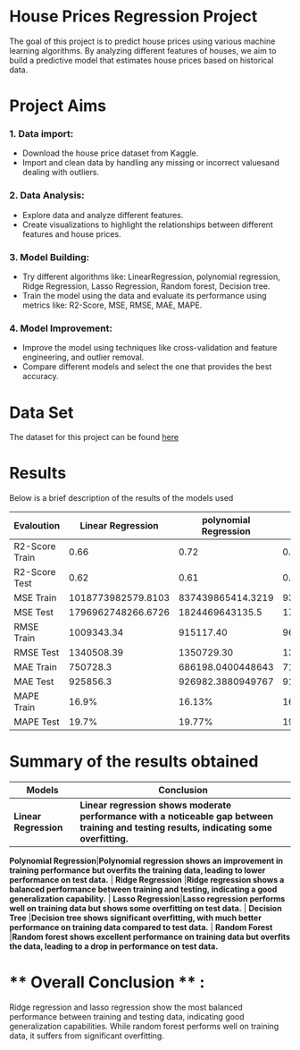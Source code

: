 # **House Prices Regression Project**
The goal of this project is to predict house prices using various machine learning algorithms. By analyzing different features of houses, we aim to build a predictive model that estimates house prices based on historical data.
 # **Project Aims** 
 ### 1. Data import:
* Download the house price dataset from Kaggle.
* Import and clean data by handling any missing or incorrect values ​​and dealing with outliers.

 ### 2. Data Analysis:
* Explore data and analyze different features.
* Create visualizations to highlight the relationships between different features and house prices.

### 3. Model Building: 
* Try different algorithms like: LinearRegression, polynomial regression, Ridge Regression, Lasso Regression, Random forest, Decision tree.
* Train the model using the data and evaluate its performance using metrics like: R2-Score, MSE, RMSE, MAE, MAPE.

### 4. Model Improvement:
* Improve the model using techniques like cross-validation and feature engineering, and outlier removal.
* Compare different models and select the one that provides the best accuracy.
 
# **Data Set** 
The dataset for this project can be found [here](https://www.kaggle.com/datasets/yasserh/housing-prices-dataset/code)

# **Results**
Below is a brief description of the results of the models used 

| Evaloution |Linear Regression | polynomial Regression | Ride Regression | Lasso Regression | Decision tree Regression | Random forest Regression |
|----------|----------|----------|----------|----------|----------|----------|
| R2-Score Train | 0.66 | 0.72 | 0.69 | 0.73 |0.73 | 0.88 |
| R2-Score Test | 0.62  | 0.61 | 0.62 | 0.60| 0.45 | 0.56 |
| MSE Train |1018773982579.8103 | 837439865414.3219 | 938352139392.1793 | 811764892530.3756 | 825392019680.1193 |341794688784.1196 | 
| MSE Test | 1796962748266.6726| 1824469643135.5| 1781266981593.312| 1900768144848.6328 |2614251031337.5366 |2081203581614.247 | 
| RMSE Train | 1009343.34 | 915117.40 | 968685.7794931127 | 900979.9623356647 | 	908510.880331171 | 584632.0969499705| 
| RMSE Test | 1340508.39 |	1350729.30 | 1334641.143376493 |1378683.482474724| 1616864.5680258865|1442637.7166892064|
| MAE Train | 750728.3 | 686198.0400448643 | 717743.1156300461 | 669618.7713911007 | 688614.147712783 |437748.0301181934 |
| MAE Test | 	925856.3 | 	926982.3880949767 | 918681.7804304013 | 919306.2401518777 | 1066740.1631991663 | 972232.389903801 |
| MAPE Train | 	16.9% | 16.13%|16.55% | 15.53% |16.29% | 10.25%| 
| MAPE Test | 19.7% | 19.77% | 19.51% | 18.90%| 22.13%| 20.70%|

# **Summary of the results obtained**

Models  | Conclusion
-------------------|------------------
**Linear Regression**|**Linear regression shows moderate performance with a noticeable gap between training and testing results, indicating some overfitting.**

**Polynomial Regression**|**Polynomial regression shows an improvement in training performance but overfits the training data, leading to lower performance on test data.**
|
**Ridge Regression** |**Ridge regression shows a balanced performance between training and testing, indicating a good generalization capability.**
|
**Lasso Regression**|**Lasso regression performs well on training data but shows some overfitting on test data.**
|
**Decision Tree** |**Decision tree shows significant overfitting, with much better performance on training data compared to test data.**
|
**Random Forest** |**Random forest shows excellent performance on training data but overfits the data, leading to a drop in performance on test data.**

# ** Overall Conclusion ** :
Ridge regression and lasso regression show the most balanced performance between training and testing data, indicating good generalization capabilities. While random forest performs well on training data, it suffers from significant overfitting.


 
